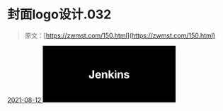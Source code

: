 <!--yml
category: 未分类
date: 0001-01-01 00:00:00
-->

# 封面logo设计.032

> 原文：[https://zwmst.com/150.html](https://zwmst.com/150.html)

   [ <time datetime="2021-08-12T09:21:31+08:00"> 2021-08-12 </time> ](https://zwmst.com/%e5%b0%81%e9%9d%a2logo%e8%ae%be%e8%ae%a1-032)  [![](img/b69fce5151738a5fa0b3abf739c75f90.png)](https://zwmst.com/wp-content/uploads/2021/08/1628731291-5eb730e5fa92371.jpeg)